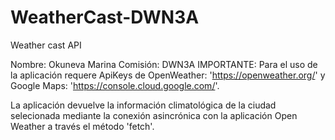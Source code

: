 # WeatherCast-DWN3A
Weather cast API

Nombre: Okuneva Marina 
Comisión: DWN3A
IMPORTANTE: Para el uso de la aplicación requere ApiKeys de OpenWeather: 'https://openweather.org/' y Google Maps: 'https://console.cloud.google.com/'.

La aplicación devuelve la información climatológica de la ciudad selecionada mediante la conexión asincrónica con la aplicación Open Weather a través el método 'fetch'.
